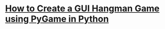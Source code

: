 # [How to Create a GUI Hangman Game using PyGame in Python](https://www.thepythoncode.com/article/hangman-gui-game-with-pygame-in-python)